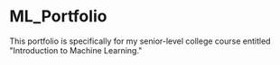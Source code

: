 # ML_Portfolio
This portfolio is specifically for my senior-level college course entitled "Introduction to Machine Learning."
